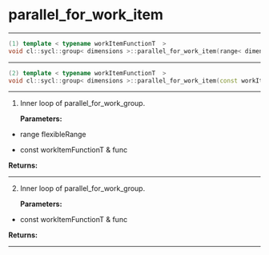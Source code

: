 # parallel_for_work_item

---

```cpp
(1) template < typename workItemFunctionT  >
void cl::sycl::group< dimensions >::parallel_for_work_item(range< dimensions > flexibleRange, const workItemFunctionT &func) const
```

---

```cpp
(2) template < typename workItemFunctionT  >
void cl::sycl::group< dimensions >::parallel_for_work_item(const workItemFunctionT &func) const
```

---

1. Inner loop of parallel_for_work_group. 

   **Parameters:**

  * range flexibleRange

   

  * const workItemFunctionT & func

   

   **Returns:** 

---

2. Inner loop of parallel_for_work_group. 

   **Parameters:**

  * const workItemFunctionT & func

   

   **Returns:** 

---

